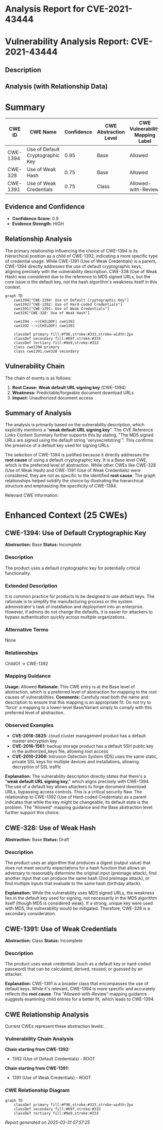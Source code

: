 # Analysis Report for CVE-2021-43444

# Vulnerability Analysis Report: CVE-2021-43444

## Description



## Analysis (with Relationship Data)

# Summary
| CWE ID    | CWE Name                                           | Confidence | CWE Abstraction Level | CWE Vulnerability Mapping Label | CWE-Vulnerability Mapping Notes |
| --------- | -------------------------------------------------- | ---------- | ----------------------- | ----------------------------- | ------------------------------- |
| CWE-1394 | Use of Default Cryptographic Key | 0.95       | Base                    | Allowed                       | Primary CWE                     |
| CWE-328  | Use of Weak Hash                                    | 0.75       | Base                    | Allowed                       | Secondary Candidate             |
| CWE-1391 | Use of Weak Credentials                             | 0.75       | Class                    | Allowed-with-Review           | Secondary Candidate             |

## Evidence and Confidence

*   **Confidence Score:** 0.9
*   **Evidence Strength:** HIGH

## Relationship Analysis
The primary relationship influencing the choice of CWE-1394 is its hierarchical position as a child of CWE-1392, indicating a more specific type of credential usage. While CWE-1391 (Use of Weak Credentials) is a parent, CWE-1394 directly addresses the use of default cryptographic keys, aligning precisely with the vulnerability description. CWE-328 (Use of Weak Hash) was considered due to the reference to MD5 signed URLs, but the core issue is the default key, not the hash algorithm's weakness itself in this context.

```mermaid
graph TD
    cwe1394["CWE-1394: Use of Default Cryptographic Key"]
    cwe1392["CWE-1392: Use of Hard-coded Credentials"]
    cwe1391["CWE-1391: Use of Weak Credentials"]
    cwe328["CWE-328: Use of Weak Hash"]

    cwe1394 -->|CHILDOF| cwe1392
    cwe1392 -->|CHILDOF| cwe1391

    classDef primary fill:#f96,stroke:#333,stroke-width:2px
    classDef secondary fill:#69f,stroke:#333
    classDef tertiary fill:#9e9,stroke:#333
    class cwe1394 primary
    class cwe1391,cwe328 secondary
```

## Vulnerability Chain
The chain of events is as follows:
1.  **Root Cause:** **Weak default URL signing key** (CWE-1394)
2.  **Weakness:** Predictable/forgeable document download URLs
3.  **Impact:** Unauthorized document access

## Summary of Analysis
The analysis is primarily based on the vulnerability description, which explicitly mentions a "**weak default URL signing key**". The CVE Reference Links Content Summary further supports this by stating, "The MD5 signed URLs are signed using the default string 'verysecretstring'". This confirms the presence of a default key used for signing URLs.

The selection of CWE-1394 is justified because it directly addresses the **root cause** of using a default cryptographic key. It is a Base level CWE, which is the preferred level of abstraction. While other CWEs like CWE-328 (Use of Weak Hash) and CWE-1391 (Use of Weak Credentials) were considered, they are not as specific to the identified **root cause**. The graph relationships helped solidify the choice by illustrating the hierarchical structure and emphasizing the specificity of CWE-1394.

Relevant CWE Information:

# Enhanced Context (25 CWEs)

## CWE-1394: Use of Default Cryptographic Key
**Abstraction:** Base
**Status:** Incomplete

### Description
The product uses a default cryptographic key for potentially critical functionality.

### Extended Description
It is common practice for products to be designed to use default keys. The rationale is to simplify the manufacturing process or the system administrator's task of installation and deployment into an enterprise. However, if admins do not change the defaults, it is easier for attackers to bypass authentication quickly across multiple organizations.

### Alternative Terms
None

### Relationships
ChildOf -> CWE-1392

### Mapping Guidance
**Usage:** Allowed
**Rationale:** This CWE entry is at the Base level of abstraction, which is a preferred level of abstraction for mapping to the root causes of vulnerabilities.
**Comments:** Carefully read both the name and description to ensure that this mapping is an appropriate fit. Do not try to 'force' a mapping to a lower-level Base/Variant simply to comply with this preferred level of abstraction.

### Observed Examples
- **CVE-2018-3825:** cloud cluster management product has a default master encryption key
- **CVE-2016-1561:** backup storage product has a default SSH public key in the authorized_keys file, allowing root access
- **CVE-2010-2306:** Intrusion Detection System (IDS) uses the same static, private SSL keys for multiple devices and installations, allowing decryption of SSL traffic

**Explanation:** The vulnerability description directly states that there's a "**weak default URL signing key**," which aligns precisely with CWE-1394. The use of a default key allows attackers to forge document download URLs, bypassing access controls. This is a critical security flaw. The relationship to CWE-1392 (Use of Hard-coded Credentials) as a parent indicates that while the key might be changeable, its default state is the problem. The "Allowed" mapping guidance and the Base abstraction level further support this choice.

## CWE-328: Use of Weak Hash
**Abstraction:** Base
**Status:** Draft

### Description
The product uses an algorithm that produces a digest (output value) that does not meet security expectations for a hash function that allows an adversary to reasonably determine the original input (preimage attack), find another input that can produce the same hash (2nd preimage attack), or find multiple inputs that evaluate to the same hash (birthday attack).

**Explanation:** While the vulnerability uses MD5 signed URLs, the weakness lies in the default key used for signing, not necessarily in the MD5 algorithm itself (though MD5 is considered weak). If a strong, unique key were used with MD5, the vulnerability would be mitigated. Therefore, CWE-328 is a secondary consideration.

## CWE-1391: Use of Weak Credentials
**Abstraction:** Class
**Status:** Incomplete

### Description
The product uses weak credentials (such as a default key or hard-coded password) that can be calculated, derived, reused, or guessed by an attacker.

**Explanation:** CWE-1391 is a broader class that encompasses the use of default keys. While it's relevant, CWE-1394 is more specific and accurately reflects the **root cause**. The "Allowed-with-Review" mapping guidance suggests examining child entries for a better fit, which leads to CWE-1394.


## CWE Relationship Analysis

Current CWEs represent these abstraction levels: .


### Vulnerability Chain Analysis

**Chain starting from CWE-1392:**
- 1392 (Use of Default Credentials) - ROOT


**Chain starting from CWE-1391:**
- 1391 (Use of Weak Credentials) - ROOT



### CWE Relationship Diagram

```mermaid
graph TD
    classDef primary fill:#f96,stroke:#333,stroke-width:2px
    classDef secondary fill:#69f,stroke:#333
    classDef tertiary fill:#9e9,stroke:#333
```



*Report generated on 2025-03-31 07:57:25*
